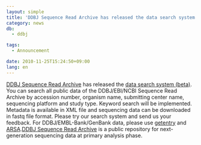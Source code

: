 ```yaml
---
layout: simple
title: 'DDBJ Sequence Read Archive has released the data search system'
category: news
db:
  - ddbj

tags:
  - Announcement

date: 2010-11-25T15:24:50+09:00
lang: en
---
```


<a href="/dra/index-e.html">DDBJ Sequence Read Archive</a> has released the <a href="http://ddbj.nig.ac.jp/DRASearch/">data search system (beta)</a>. You can search all public data of the DDBJ/EBI/NCBI Sequence Read Archive by accession number, organism name, submitting center name, sequencing platform and study type. Keyword search will be implemented. Metadata is available in XML file and sequencing data can be downloaded in fastq file format. Please try our search system and send us your feedback. For DDBJ/EMBL-Bank/GenBank data, please use <a href="http://getentry.ddbj.nig.ac.jp/">getentry</a> and <a href="http://arsa.ddbj.nig.ac.jp/">ARSA</a>.<a href="/dra/index.html">DDBJ Sequence Read Archive</a> is a public repository for next-generation sequencing data at primary analysis phase.

